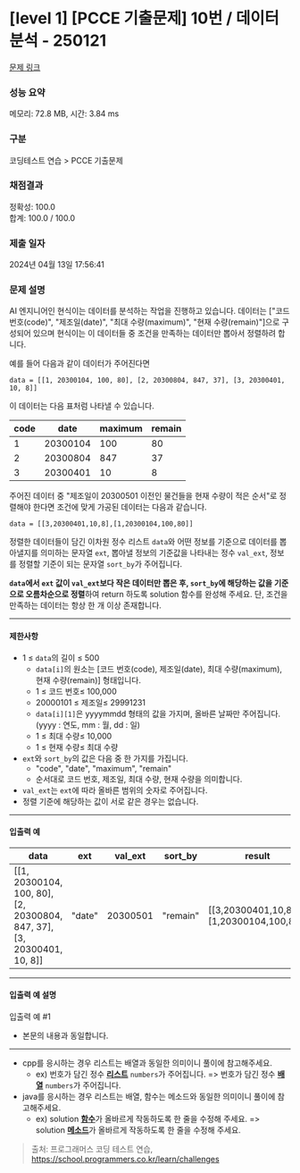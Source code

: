 # [level 1] [PCCE 기출문제] 10번 / 데이터 분석 - 250121 

[문제 링크](https://school.programmers.co.kr/learn/courses/30/lessons/250121) 

### 성능 요약

메모리: 72.8 MB, 시간: 3.84 ms

### 구분

코딩테스트 연습 > PCCE 기출문제

### 채점결과

정확성: 100.0<br/>합계: 100.0 / 100.0

### 제출 일자

2024년 04월 13일 17:56:41

### 문제 설명

<p>AI 엔지니어인 현식이는 데이터를 분석하는 작업을 진행하고 있습니다. 데이터는 ["코드 번호(code)", "제조일(date)", "최대 수량(maximum)", "현재 수량(remain)"]으로 구성되어 있으며 현식이는 이 데이터들 중 조건을 만족하는 데이터만 뽑아서 정렬하려 합니다.</p>

<p>예를 들어 다음과 같이 데이터가 주어진다면</p>
<div class="highlight"><pre class="codehilite"><code>data = [[1, 20300104, 100, 80], [2, 20300804, 847, 37], [3, 20300401, 10, 8]]
</code></pre></div>
<p>이 데이터는 다음 표처럼 나타낼 수 있습니다.</p>
<table class="table">
        <thead><tr>
<th>code</th>
<th>date</th>
<th>maximum</th>
<th>remain</th>
</tr>
</thead>
        <tbody><tr>
<td>1</td>
<td>20300104</td>
<td>100</td>
<td>80</td>
</tr>
<tr>
<td>2</td>
<td>20300804</td>
<td>847</td>
<td>37</td>
</tr>
<tr>
<td>3</td>
<td>20300401</td>
<td>10</td>
<td>8</td>
</tr>
</tbody>
      </table>
<p>주어진 데이터 중 "제조일이 20300501 이전인 물건들을 현재 수량이 적은 순서"로 정렬해야 한다면 조건에 맞게 가공된 데이터는 다음과 같습니다.</p>
<div class="highlight"><pre class="codehilite"><code>data = [[3,20300401,10,8],[1,20300104,100,80]]
</code></pre></div>
<p>정렬한 데이터들이 담긴 이차원 정수 리스트 <code>data</code>와 어떤 정보를 기준으로 데이터를 뽑아낼지를 의미하는 문자열 <code>ext</code>, 뽑아낼 정보의 기준값을 나타내는 정수 <code>val_ext</code>, 정보를 정렬할 기준이 되는 문자열 <code>sort_by</code>가 주어집니다.</p>

<p><strong><code>data</code>에서 <code>ext</code> 값이 <code>val_ext</code>보다 작은 데이터만 뽑은 후, <code>sort_by</code>에 해당하는 값을 기준으로 오름차순으로 정렬</strong>하여 return 하도록 solution 함수를 완성해 주세요. 단, 조건을 만족하는 데이터는 항상 한 개 이상 존재합니다.</p>

<hr>

<h4>제한사항</h4>

<ul>
<li>1 ≤ <code>data</code>의 길이 ≤ 500

<ul>
<li><code>data[i]</code>의 원소는 [코드 번호(code), 제조일(date), 최대 수량(maximum), 현재 수량(remain)] 형태입니다.</li>
<li>1 ≤ 코드 번호≤ 100,000</li>
<li>20000101 ≤ 제조일≤ 29991231</li>
<li><code>data[i][1]</code>은 yyyymmdd 형태의 값을 가지며, 올바른 날짜만 주어집니다. (yyyy : 연도, mm : 월, dd : 일)</li>
<li>1 ≤ 최대 수량≤ 10,000</li>
<li>1 ≤ 현재 수량≤ 최대 수량</li>
</ul></li>
<li><code>ext</code>와 <code>sort_by</code>의 값은 다음 중 한 가지를 가집니다.

<ul>
<li>"code", "date", "maximum", "remain"</li>
<li>순서대로 코드 번호, 제조일, 최대 수량, 현재 수량을 의미합니다.</li>
</ul></li>
<li><code>val_ext</code>는 <code>ext</code>에 따라 올바른 범위의 숫자로 주어집니다.</li>
<li>정렬 기준에 해당하는 값이 서로 같은 경우는 없습니다.</li>
</ul>

<hr>

<h4>입출력 예</h4>
<table class="table">
        <thead><tr>
<th>data</th>
<th>ext</th>
<th>val_ext</th>
<th>sort_by</th>
<th>result</th>
</tr>
</thead>
        <tbody><tr>
<td>[[1, 20300104, 100, 80], [2, 20300804, 847, 37], [3, 20300401, 10, 8]]</td>
<td>"date"</td>
<td>20300501</td>
<td>"remain"</td>
<td>[[3,20300401,10,8],[1,20300104,100,80]]</td>
</tr>
</tbody>
      </table>
<hr>

<h4>입출력 예 설명</h4>

<p>입출력 예 #1</p>

<ul>
<li>본문의 내용과 동일합니다.</li>
</ul>

<hr>

<ul>
<li>cpp를 응시하는 경우 리스트는 배열과 동일한 의미이니 풀이에 참고해주세요.

<ul>
<li>ex) 번호가 담긴 정수 <u><strong>리스트</strong></u> <code>numbers</code>가 주어집니다. =&gt; 번호가 담긴 정수 <u><strong>배열</strong></u> <code>numbers</code>가 주어집니다.</li>
</ul></li>
<li>java를 응시하는 경우 리스트는 배열, 함수는 메소드와 동일한 의미이니 풀이에 참고해주세요.

<ul>
<li>ex) solution <u><strong>함수</strong></u>가 올바르게 작동하도록 한 줄을 수정해 주세요. =&gt; solution <u><strong>메소드</strong></u>가 올바르게 작동하도록 한 줄을 수정해 주세요.</li>
</ul></li>
</ul>


> 출처: 프로그래머스 코딩 테스트 연습, https://school.programmers.co.kr/learn/challenges
